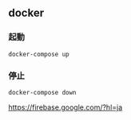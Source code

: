 ## docker
### 起動
```
docker-compose up
```

### 停止
```
docker-compose down
```

https://firebase.google.com/?hl=ja